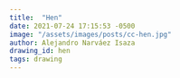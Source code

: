 ```yaml
---
title:  "Hen"
date: 2021-07-24 17:15:53 -0500
image: "/assets/images/posts/cc-hen.jpg"
author: Alejandro Narváez Isaza
drawing_id: hen
tags: drawing
---
```

